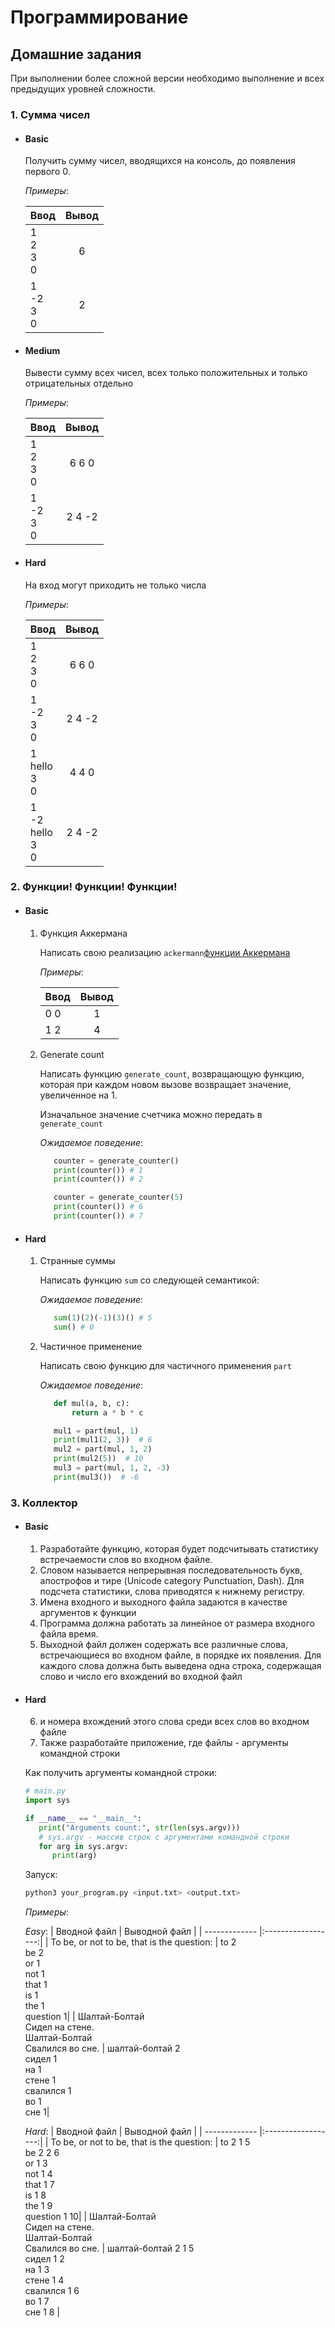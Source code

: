 # Программирование

## Домашние задания

При выполнении более сложной версии необходимо выполнение и всех предыдущих уровней сложности.

### 1. Сумма чисел 
* #### Basic 
   
    Получить сумму чисел, вводящихся на консоль, до появления первого 0.
    
    _Примеры_:

    | Ввод       | Вывод               |
    | ------------- |:------------------:|
    | 1<br>2<br>3<br>0| 6    |
    | 1<br>-2<br>3<br>0    | 2 |

* #### Medium 
    
    Вывести сумму всех чисел, всех только положительных и только отрицательных отдельно
    
    _Примеры_:

    | Ввод       | Вывод               |
    | ------------- |:------------------:|
    | 1<br>2<br>3<br>0| 6 6 0   |
    | 1<br>-2<br>3<br>0    | 2 4 -2 |
* #### Hard
    
    На вход могут приходить не только числа
    
    _Примеры_:

    | Ввод       | Вывод               |
    | ------------- |:------------------:|
    | 1<br>2<br>3<br>0| 6 6 0   |
    | 1<br>-2<br>3<br>0    | 2 4 -2 |
    | 1<br>hello<br>3<br>0    | 4 4 0 |
    | 1<br>-2<br>hello<br>3<br>0    | 2 4 -2 |

### 2. Функции! Функции! Функции!
* #### Basic 
   
    1. Функция Аккермана
  
        Написать свою реализацию `ackermann`[функции Аккермана](https://math.wikia.org/ru/wiki/%D0%A4%D1%83%D0%BD%D0%BA%D1%86%D0%B8%D1%8F_%D0%90%D0%BA%D0%BA%D0%B5%D1%80%D0%BC%D0%B0%D0%BD%D0%B0)
        
        _Примеры_:
  
        | Ввод       | Вывод               |
        | ------------- |:------------------:|
        | 0 0| 1    |
        | 1 2    | 4 |
    2. Generate count
       
       Написать функцию `generate_count`, возвращающую функцию, которая при каждом новом вызове возвращает значение, увеличенное на 1.
       
       Изначальное значение счетчика можно передать в `generate_count`
  
       _Ожидаемое поведение_:
       
       ```python
          counter = generate_counter()
          print(counter()) # 1
          print(counter()) # 2
       ```
    
       ```python
          counter = generate_counter(5)
          print(counter()) # 6
          print(counter()) # 7
       ```

* #### Hard
    
    1. Странные суммы
       
       Написать функцию `sum` со следующей семантикой:
  
       _Ожидаемое поведение_:
       
       ```python
          sum(1)(2)(-1)(3)() # 5
          sum() # 0
       ```
       
    2. Частичное применение
  
        Написать свою функцию для частичного применения `part`
  
        _Ожидаемое поведение_:
       
       ```python
          def mul(a, b, c):
              return a * b * c

          mul1 = part(mul, 1)
          print(mul1(2, 3))  # 6
          mul2 = part(mul, 1, 2)
          print(mul2(5))  # 10
          mul3 = part(mul, 1, 2, -3)
          print(mul3())  # -6
       ```

### 3. Коллектор
* #### Basic 
   
   1. Разработайте функцию, которая будет подсчитывать статистику встречаемости слов во входном файле.
   2. Словом называется непрерывная последовательность букв, апострофов и тире (Unicode category Punctuation, Dash). Для подсчета статистики, слова приводятся к нижнему регистру.
   3. Имена входного и выходного файла задаются в качестве аргументов к функции
   4. Программа должна работать за линейное от размера входного файла время.
   5. Выходной файл должен содержать все различные слова, встречающиеся во входном файле, в порядке их появления. Для каждого слова должна быть выведена одна строка, содержащая слово и число его вхождений во входной файл

* #### Hard
   6. и номера вхождений этого слова среди всех слов во входном файле
   7. Также разработайте приложение, где файлы - аргументы командной строки 

   Как получить аргументы командной строки:
   ```python
   # main.py
   import sys

   if __name__ == "__main__":
      print("Arguments count:", str(len(sys.argv))) 
      # sys.argv - массив строк с аргументами командной строки
      for arg in sys.argv:
         print(arg)
   ```

   Запуск:
   ```bash
   python3 your_program.py <input.txt> <output.txt> 
   ```
   _Примеры_:

   _Easy_:
   | Вводной файл       | Выводной файл               |
   | ------------- |:------------------:|
   | To be, or not to be, that is the question: | to 2<br> be 2<br> or 1<br> not 1<br> that 1<br> is 1<br> the 1<br> question 1|
   | Шалтай-Болтай <br> Сидел на стене. <br> Шалтай-Болтай <br> Свалился во сне. | шалтай-болтай 2 <br> сидел 1<br> на 1<br> стене 1<br> свалился 1<br> во 1<br> сне 1|

   _Hard_:
   | Вводной файл       | Выводной файл               |
   | ------------- |:------------------:|
   | To be, or not to be, that is the question: | to 2 1 5 <br> be 2 2 6 <br> or 1 3 <br> not 1 4 <br> that 1 7 <br> is 1 8 <br> the 1 9 <br> question 1 10|
   | Шалтай-Болтай <br> Сидел на стене. <br> Шалтай-Болтай <br> Свалился во сне. | шалтай-болтай 2 1 5 <br> сидел 1 2 <br> на 1 3 <br> стене 1 4 <br> свалился 1 6 <br> во 1 7 <br> сне 1 8 |